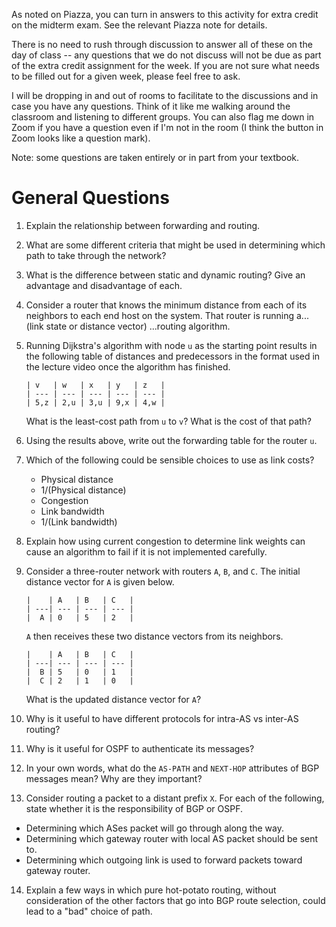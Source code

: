 As noted on Piazza,
you can turn in answers to this activity for extra credit on the midterm exam.
See the relevant Piazza note for details.

There is no need to rush through discussion to answer all of these on the day
of class --
any questions that we do not discuss will not be due as part of the extra
credit assignment for the week.
If you are not sure what needs to be filled out for a given week,
please feel free to ask.

I will be dropping in and out of rooms to facilitate to the discussions and in
case you have any questions.
Think of it like me walking around the classroom and listening to different
groups.
You can also flag me down in Zoom if you have a question even if I'm not in the
room
(I think the button in Zoom looks like a question mark).

Note: some questions are taken entirely or in part from your textbook.

# General Questions

1. Explain the relationship between forwarding and routing.

2. What are some different criteria that might be used in determining which
   path to take through the network?

3. What is the difference between static and dynamic routing?
   Give an advantage and disadvantage of each.

4. Consider a router that knows the minimum distance from each of its neighbors
   to each end host on the system.
   That router is running a... (link state or distance vector)
   ...routing algorithm.

5. Running Dijkstra's algorithm with node `u` as the starting point results in
   the following table of distances and predecessors in the format used in the
   lecture video once the algorithm has finished.
   ```
   | v   | w   | x   | y   | z   |
   | --- | --- | --- | --- | --- |
   | 5,z | 2,u | 3,u | 9,x | 4,w |
   ```
   What is the least-cost path from `u` to `v`?
   What is the cost of that path?

6. Using the results above,
   write out the forwarding table for the router `u`.

7. Which of the following could be sensible choices to use as link costs?
   * Physical distance
   * 1/(Physical distance)
   * Congestion
   * Link bandwidth
   * 1/(Link bandwidth)

8. Explain how using current congestion to determine link weights can cause an
   algorithm to fail if it is not implemented carefully.

9. Consider a three-router network with routers `A`, `B`, and `C`.
   The initial distance vector for `A` is given below.
   ```
   |    | A   | B   | C   |
   | ---| --- | --- | --- |
   |  A | 0   | 5   | 2   |
   ```
   `A` then receives these two distance vectors from its neighbors.
   ```
   |    | A   | B   | C   |
   | ---| --- | --- | --- |
   |  B | 5   | 0   | 1   |
   |  C | 2   | 1   | 0   |
   ```
   What is the updated distance vector for `A`?

10. Why is it useful to have different protocols for intra-AS vs inter-AS
   routing?

11. Why is it useful for OSPF to authenticate its messages?

12. In your own words, what do the `AS-PATH` and `NEXT-HOP` attributes of BGP
   messages mean?
   Why are they important?

13. Consider routing a packet to a distant prefix `X`.
   For each of the following, state whether it is the responsibility of BGP
   or OSPF.
   * Determining which ASes packet will go through along the way.
   * Determining which gateway router with local AS packet should be sent to.
   * Determining which outgoing link is used to forward packets toward gateway
     router.

14. Explain a few ways in which pure hot-potato routing,
   without consideration of the other factors that go into BGP route selection,
   could lead to a "bad" choice of path.
